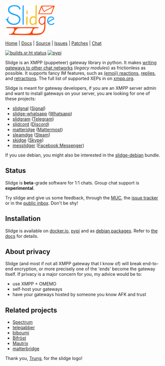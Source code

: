 ![Slidge logo](./dev/assets/slidge-color-small.png)

[Home](https://sr.ht/~nicoco/slidge) |
[Docs](https://slidge.im) |
[Source](https://sr.ht/~nicoco/slidge/sources) |
[Issues](https://sr.ht/~nicoco/slidge/trackers) |
[Patches](https://lists.sr.ht/~nicoco/public-inbox) |
[Chat](xmpp:slidge@conference.nicoco.fr?join)

[![builds.sr.ht status](https://builds.sr.ht/~nicoco/slidge/commits/master/ci.yml.svg)](https://builds.sr.ht/~nicoco/slidge/commits/master/ci.yml?)
[![pypi](https://badge.fury.io/py/slidge.svg)](https://pypi.org/project/slidge/)

Slidge is an XMPP (puppeteer) gateway library in python.
It makes
[writing gateways to other chat networks](https://slidge.im/core/dev/tutorial.html)
(*legacy modules*) as frictionless as possible.
It supports fancy IM features, such as
[(emoji) reactions](https://xmpp.org/extensions/xep-0444.html),
[replies](https://xmpp.org/extensions/xep-0461.html), and
[retractions](https://xmpp.org/extensions/xep-0424.html).
The full list of supported XEPs in on [xmpp.org](https://xmpp.org/software/slidge/).

Slidge is meant for gateway developers, if you are an XMPP server admin and
want to install gateways on your server, you are looking for one of these projects:

- [slidgnal](https://git.sr.ht/~nicoco/slidgnal) ([Signal](https://signal.org))
- [slidge-whatsapp](https://git.sr.ht/~nicoco/slidge-whatsapp) ([Whatsapp](https://whatsapp.com))
- [slidgram](https://git.sr.ht/~nicoco/slidgram) ([Telegram](https://telegram.org))
- [slidcord](https://git.sr.ht/~nicoco/slidcord) ([Discord](https://discord.com))
- [matteridge](https://git.sr.ht/~nicoco/matteridge) ([Mattermost](https://mattermost.com))
- [sleamdge](https://git.sr.ht/~nicoco/sleamdge) ([Steam](https://steamcommunity.com/))
- [skidge](https://git.sr.ht/~nicoco/skidge) ([Skype](https://skype.com/))
- [messlidger](https://git.sr.ht/~nicoco/messlidger) ([Facebook Messenger](https://messenger.com/))

If you use debian, you might also be interested in the
[slidge-debian](https://git.sr.ht/~nicoco/slidge-debian)
bundle.

Status
------

Slidge is **beta**-grade software for 1:1 chats.
Group chat support is **experimental**.

Try slidge and give us some
feedback, through the [MUC](xmpp:slidge@conference.nicoco.fr?join), the
[issue tracker](https://todo.sr.ht/~nicoco/slidge) or in the
[public inbox](https://lists.sr.ht/~nicoco/public-inbox).
Don't be shy!

Installation
------------

Slidge is available on
[docker.io](https://hub.docker.com/u/nicocool84),
[pypi](https://pypi.org/project/slidge/) and as
[debian packages](https://slidge.im/core/admin/install.html#debian).
Refer to [the docs](https://slidge.im/core/admin/install.html) for details.

About privacy
-------------

Slidge (and most if not all XMPP gateway that I know of) will break
end-to-end encryption, or more precisely one of the 'ends' become the
gateway itself. If privacy is a major concern for you, my advice would
be to:

-   use XMPP + OMEMO
-   self-host your gateways
-   have your gateways hosted by someone you know AFK and trust

Related projects
----------------

-   [Spectrum](https://www.spectrum.im/)
-   [telegabber](https://dev.narayana.im/narayana/telegabber)
-   [biboumi](https://biboumi.louiz.org/)
-   [Bifröst](https://github.com/matrix-org/matrix-bifrost)
-   [Mautrix](https://github.com/mautrix)
-   [matterbridge](https://github.com/42wim/matterbridge)

Thank you, [Trung](https://trung.fun/), for the slidge logo!
